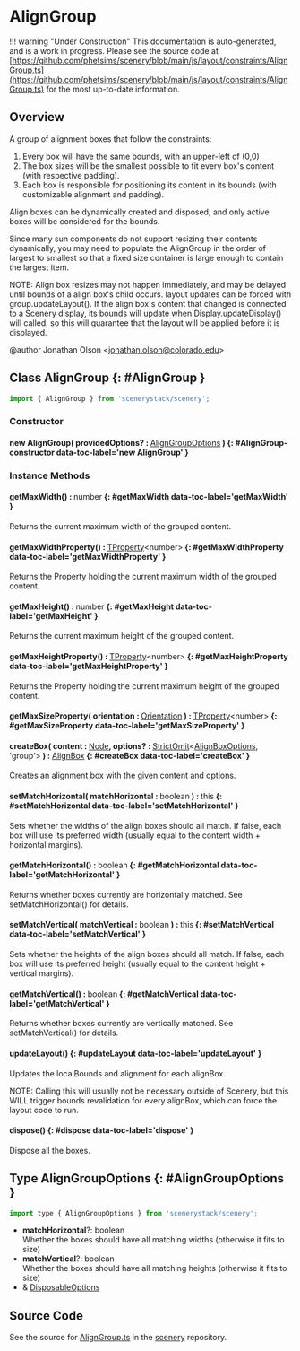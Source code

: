 # AlignGroup

!!! warning "Under Construction"
    This documentation is auto-generated, and is a work in progress. Please see the source code at
    [https://github.com/phetsims/scenery/blob/main/js/layout/constraints/AlignGroup.ts](https://github.com/phetsims/scenery/blob/main/js/layout/constraints/AlignGroup.ts) for the most up-to-date information.

## Overview

A group of alignment boxes that follow the constraints:
1. Every box will have the same bounds, with an upper-left of (0,0)
2. The box sizes will be the smallest possible to fit every box's content (with respective padding).
3. Each box is responsible for positioning its content in its bounds (with customizable alignment and padding).

Align boxes can be dynamically created and disposed, and only active boxes will be considered for the bounds.

Since many sun components do not support resizing their contents dynamically, you may need to populate the AlignGroup
in the order of largest to smallest so that a fixed size container is large enough to contain the largest item.

NOTE: Align box resizes may not happen immediately, and may be delayed until bounds of a align box's child occurs.
      layout updates can be forced with group.updateLayout(). If the align box's content that changed is connected
      to a Scenery display, its bounds will update when Display.updateDisplay() will called, so this will guarantee
      that the layout will be applied before it is displayed.

@author Jonathan Olson &lt;jonathan.olson@colorado.edu&gt;

## Class AlignGroup {: #AlignGroup }


```js
import { AlignGroup } from 'scenerystack/scenery';
```
### Constructor

#### new AlignGroup( providedOptions? : <span style="font-weight: 400;">[AlignGroupOptions](../scenery/AlignGroup.md#AlignGroupOptions)</span> ) {: #AlignGroup-constructor data-toc-label='new AlignGroup' }

### Instance Methods

#### getMaxWidth() : <span style="font-weight: 400;"><span style="color: hsla(calc(var(--md-hue) + 180deg),80%,40%,1);">number</span></span> {: #getMaxWidth data-toc-label='getMaxWidth' }

Returns the current maximum width of the grouped content.

#### getMaxWidthProperty() : <span style="font-weight: 400;">[TProperty](../axon/TProperty.md)&lt;<span style="color: hsla(calc(var(--md-hue) + 180deg),80%,40%,1);">number</span>&gt;</span> {: #getMaxWidthProperty data-toc-label='getMaxWidthProperty' }

Returns the Property holding the current maximum width of the grouped content.

#### getMaxHeight() : <span style="font-weight: 400;"><span style="color: hsla(calc(var(--md-hue) + 180deg),80%,40%,1);">number</span></span> {: #getMaxHeight data-toc-label='getMaxHeight' }

Returns the current maximum height of the grouped content.

#### getMaxHeightProperty() : <span style="font-weight: 400;">[TProperty](../axon/TProperty.md)&lt;<span style="color: hsla(calc(var(--md-hue) + 180deg),80%,40%,1);">number</span>&gt;</span> {: #getMaxHeightProperty data-toc-label='getMaxHeightProperty' }

Returns the Property holding the current maximum height of the grouped content.

#### getMaxSizeProperty( orientation : <span style="font-weight: 400;">[Orientation](../phet-core/Orientation.md)</span> ) : <span style="font-weight: 400;">[TProperty](../axon/TProperty.md)&lt;<span style="color: hsla(calc(var(--md-hue) + 180deg),80%,40%,1);">number</span>&gt;</span> {: #getMaxSizeProperty data-toc-label='getMaxSizeProperty' }

#### createBox( content : <span style="font-weight: 400;">[Node](../scenery/Node.md)</span>, options? : <span style="font-weight: 400;">[StrictOmit](../phet-core/StrictOmit.md)&lt;[AlignBoxOptions](../scenery/AlignBox.md#AlignBoxOptions), 'group'&gt;</span> ) : <span style="font-weight: 400;">[AlignBox](../scenery/AlignBox.md)</span> {: #createBox data-toc-label='createBox' }

Creates an alignment box with the given content and options.

#### setMatchHorizontal( matchHorizontal : <span style="font-weight: 400;"><span style="color: hsla(calc(var(--md-hue) + 180deg),80%,40%,1);">boolean</span></span> ) : <span style="font-weight: 400;"><span style="color: hsla(calc(var(--md-hue) + 180deg),80%,40%,1);">this</span></span> {: #setMatchHorizontal data-toc-label='setMatchHorizontal' }

Sets whether the widths of the align boxes should all match. If false, each box will use its preferred width
(usually equal to the content width + horizontal margins).

#### getMatchHorizontal() : <span style="font-weight: 400;"><span style="color: hsla(calc(var(--md-hue) + 180deg),80%,40%,1);">boolean</span></span> {: #getMatchHorizontal data-toc-label='getMatchHorizontal' }

Returns whether boxes currently are horizontally matched. See setMatchHorizontal() for details.

#### setMatchVertical( matchVertical : <span style="font-weight: 400;"><span style="color: hsla(calc(var(--md-hue) + 180deg),80%,40%,1);">boolean</span></span> ) : <span style="font-weight: 400;"><span style="color: hsla(calc(var(--md-hue) + 180deg),80%,40%,1);">this</span></span> {: #setMatchVertical data-toc-label='setMatchVertical' }

Sets whether the heights of the align boxes should all match. If false, each box will use its preferred height
(usually equal to the content height + vertical margins).

#### getMatchVertical() : <span style="font-weight: 400;"><span style="color: hsla(calc(var(--md-hue) + 180deg),80%,40%,1);">boolean</span></span> {: #getMatchVertical data-toc-label='getMatchVertical' }

Returns whether boxes currently are vertically matched. See setMatchVertical() for details.

#### updateLayout() {: #updateLayout data-toc-label='updateLayout' }

Updates the localBounds and alignment for each alignBox.

NOTE: Calling this will usually not be necessary outside of Scenery, but this WILL trigger bounds revalidation
      for every alignBox, which can force the layout code to run.

#### dispose() {: #dispose data-toc-label='dispose' }

Dispose all the boxes.



## Type AlignGroupOptions {: #AlignGroupOptions }


```js
import type { AlignGroupOptions } from 'scenerystack/scenery';
```


- **matchHorizontal**?: <span style="color: hsla(calc(var(--md-hue) + 180deg),80%,40%,1);">boolean</span>
<br>  Whether the boxes should have all matching widths (otherwise it fits to size)
- **matchVertical**?: <span style="color: hsla(calc(var(--md-hue) + 180deg),80%,40%,1);">boolean</span>
<br>  Whether the boxes should have all matching heights (otherwise it fits to size)
- &amp; [DisposableOptions](../axon/Disposable.md#DisposableOptions)




## Source Code

See the source for [AlignGroup.ts](https://github.com/phetsims/scenery/blob/main/js/layout/constraints/AlignGroup.ts) in the [scenery](https://github.com/phetsims/scenery) repository.
